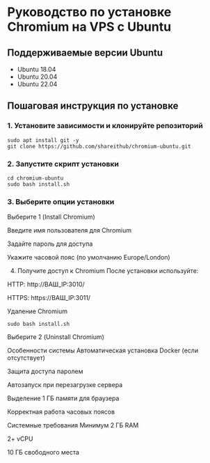 # Руководство по установке Chromium на VPS с Ubuntu

## Поддерживаемые версии Ubuntu
- Ubuntu 18.04
- Ubuntu 20.04
- Ubuntu 22.04

## Пошаговая инструкция по установке

### 1. Установите зависимости и клонируйте репозиторий

```
sudo apt install git -y
git clone https://github.com/shareithub/chromium-ubuntu.git
```
### 2. Запустите скрипт установки
```
cd chromium-ubuntu
sudo bash install.sh
```

### 3. Выберите опции установки
Выберите 1 (Install Chromium)

Введите имя пользователя для Chromium

Задайте пароль для доступа

Укажите часовой пояс (по умолчанию Europe/London)

4. Получите доступ к Chromium
После установки используйте:

HTTP: http://ВАШ_IP:3010/

HTTPS: https://ВАШ_IP:3011/

Удаление Chromium
```
sudo bash install.sh
```

Выберите 2 (Uninstall Chromium)

Особенности системы
Автоматическая установка Docker (если отсутствует)

Защита доступа паролем

Автозапуск при перезагрузке сервера

Выделение 1 ГБ памяти для браузера

Корректная работа часовых поясов

Системные требования
Минимум 2 ГБ RAM

2+ vCPU

10 ГБ свободного места
